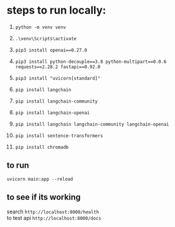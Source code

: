 # steps to run locally:

1.  `python -m venv venv`
2. `.\venv\Scripts\activate`

3. `pip3 install openai==0.27.0`
4. `pip3 install python-decouple==3.8 python-multipart==0.0.6 requests==2.28.2 fastapi==0.92.0`

5. `pip3 install "uvicorn[standard]"`
6. `pip install langchain`
7. `pip install langchain-community`
8. `pip install langchain-openai`
9. `pip install langchain langchain-community langchain-openai`
10. `pip install sentence-transformers`
11. `pip install chromadb`

## to run
`uvicorn main:app --reload`

## to see if its working

search `http://localhost:8000/health` </br>
to test api `http://localhost:8000/docs`

